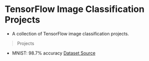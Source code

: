 
# TensorFlow Image Classification Projects

- A collection of TensorFlow image classification projects.

> Projects

- MNIST: 98.7% accuracy [Dataset Source](https://www.tensorflow.org/datasets/catalog/mnist)
